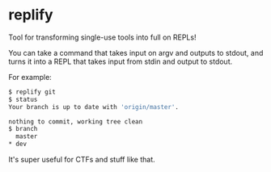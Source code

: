 # replify

Tool for transforming single-use tools into full on REPLs!

You can take a command that takes input on argv and outputs to stdout, and
turns it into a REPL that takes input from stdin and output to stdout.

For example:

```bash
$ replify git
$ status
Your branch is up to date with 'origin/master'.

nothing to commit, working tree clean
$ branch
  master
* dev
```

It's super useful for CTFs and stuff like that.

